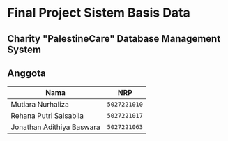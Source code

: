 # Final Project Sistem Basis Data

## Charity "PalestineCare" Database Management System

## Anggota

| Nama                            | NRP          |
| ------------------------------- | ------------ |
| Mutiara Nurhaliza               | `5027221010` |
| Rehana Putri Salsabila          | `5027221017` |
| Jonathan Adithiya Baswara       | `5027221063` |

